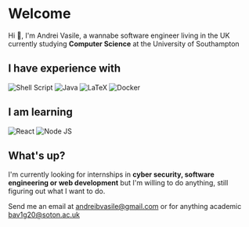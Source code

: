 # Welcome

Hi 👋, I'm Andrei Vasile, a wannabe software engineer living in the UK currently studying **Computer Science** at the University of Southampton

## I have experience with

<p float="left">
<img alt="Shell Script" src="https://img.shields.io/badge/shell_script%20-%23121011.svg?&style=for-the-badge&logo=gnu-bash&logoColor=white" />
<img alt="Java" src="https://img.shields.io/badge/java-%23ED8B00.svg?&style=for-the-badge&logo=java&logoColor=white" />
<img alt="LaTeX" src="https://img.shields.io/badge/latex%20-%23008080.svg?&style=for-the-badge&logo=latex&logoColor=white" />
<img alt="Docker" src="https://img.shields.io/badge/docker%20-%230db7ed.svg?&style=for-the-badge&logo=docker&logoColor=white" />
</p>

## I am learning

<p float="left">
<img alt="React" src="https://img.shields.io/badge/react%20-%2320232a.svg?&style=for-the-badge&logo=react&logoColor=%2361DAFB" />
<img alt="Node JS" src="https://img.shields.io/badge/-NodeJS-026e00?logo=node.js&style=for-the-badge"/>
</p>

## What's up?

I'm currently looking for internships in **cyber security, software engineering or web development** but I'm willing to do anything, still figuring out what I want to do.

Send me an email at <a href="mailto:andreibvasile@gmail.com">andreibvasile@gmail.com</a> or for anything academic <a href="mailto:bav1g20@soton.ac.uk">bav1g20@soton.ac.uk</a>
